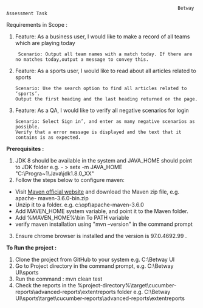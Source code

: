                                                                    Betway Assessment Task 
Requirements in Scope :
1. Feature: As a business user, I would like to make a record of all teams which are playing today
        
        Scenario: Output all team names with a match today. If there are no matches today,output a message to convey this.
1. Feature: As a sports user, I would like to read about all articles related to sports
       
       Scenario: Use the search option to find all articles related to ‘sports’.
       Output the first heading and the last heading returned on the page.
1. Feature: As a QA, I would like to verify all negative scenarios for login
       
       Scenario: Select Sign in’, and enter as many negative scenarios as possible. 
       Verify that a error message is displayed and the text that it contains is as expected.

**Prerequisites :** 

1.  JDK 8 should be available in the system and JAVA_HOME should point to  JDK folder
 e.g. - > setx -m JAVA_HOME "C:\Progra~1\Java\jdk1.8.0_XX"
1.   Follow the steps below to configure maven:

- Visit [Maven official website](https://maven.apache.org/download.cgi) and download the Maven zip file, e.g. apache-   maven-3.6.0-bin.zip
- Unzip it to a folder. e.g. c:\opt\apache-maven-3.6.0
- Add MAVEN_HOME system variable, and point it to the Maven folder.
- Add %MAVEN_HOME%\bin To PATH variable
- verify maven installation using "mvn –version" in the command prompt 
3.   Ensure chrome browser is installed and the version is 97.0.4692.99 .

**To Run the project :**
1.  Clone the project from GitHub to your system e.g. C:\Betway UI
2.  Go to Project directory in the command prompt, e.g. C:\Betway UI\sports
3.  Run the command :  mvn clean test
4.  Check the reports in the %project-directory%\target\cucumber-reports\advanced-reports\extentreports folder
    e.g. C:\Betway UI\sports\target\cucumber-reports\advanced-reports\extentreports

